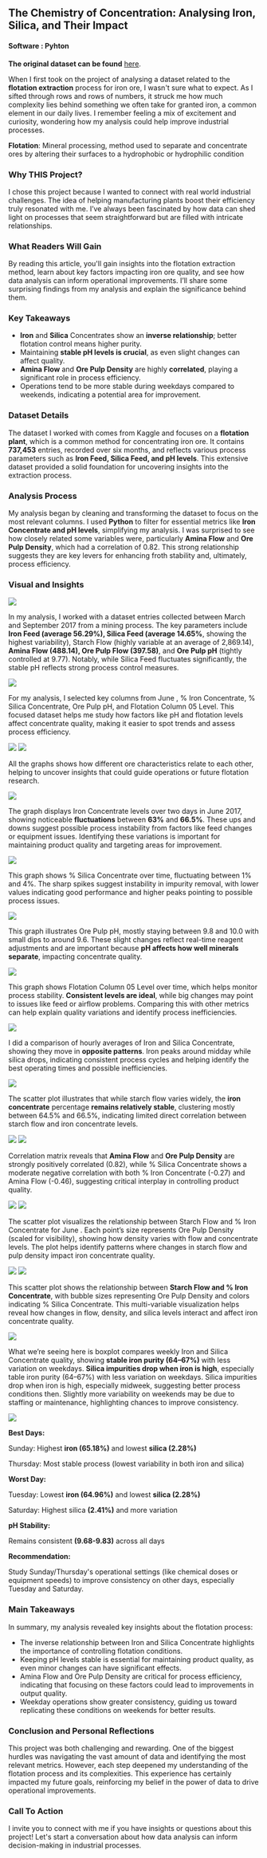 
## The Chemistry of Concentration: Analysing Iron, Silica, and Their Impact
#### Software : Pyhton

**The original dataset can be found** [here](https://www.kaggle.com/datasets/edumagalhaes/quality-prediction-in-a-mining-process/data).

When I first took on the project of analysing a dataset related to the **flotation extraction** process for iron ore, I wasn't sure what to expect. As I sifted through rows and rows of numbers, it struck me how much complexity lies behind something we often take for granted iron, a common element in our daily lives. I remember feeling a mix of excitement and curiosity, wondering how my analysis could help improve industrial processes.

**Flotation**: Mineral processing, method used to separate and concentrate ores by altering their surfaces to a hydrophobic or hydrophilic condition

### Why THIS Project?

I chose this project because I wanted to connect with real world industrial challenges. The idea of helping manufacturing plants boost their efficiency truly resonated with me. I’ve always been fascinated by how data can shed light on processes that seem straightforward but are filled with intricate relationships.

### What Readers Will Gain

By reading this article, you'll gain insights into the flotation extraction method, learn about key factors impacting iron ore quality, and see how data analysis can inform operational improvements. I’ll share some surprising findings from my analysis and explain the significance behind them.

### Key Takeaways

- **Iron** and **Silica** Concentrates show an **inverse relationship**; better flotation control means higher purity.
- Maintaining **stable pH levels is crucial**, as even slight changes can affect quality.
- **Amina Flow** and **Ore Pulp Density** are highly **correlated**, playing a significant role in process efficiency.
- Operations tend to be more stable during weekdays compared to weekends, indicating a potential area for improvement.

### Dataset Details

The dataset I worked with comes from Kaggle and focuses on a **flotation plant**, which is a common method for concentrating iron ore. It contains **737,453** entries, recorded over six months, and reflects various process parameters such as **Iron Feed, Silica Feed, and pH levels**. This extensive dataset provided a solid foundation for uncovering insights into the extraction process.

### Analysis Process

My analysis began by cleaning and transforming the dataset to focus on the most relevant columns. I used **Python** to filter for essential metrics like **Iron Concentrate and pH levels**, simplifying my analysis. I was surprised to see how closely related some variables were, particularly **Amina Flow** and **Ore Pulp Density**, which had a correlation of 0.82. This strong relationship suggests they are key levers for enhancing froth stability and, ultimately, process efficiency.

### Visual and Insights

<img src="images/D 5.png"/>

In my analysis, I worked with a dataset entries collected between March and September 2017 from a mining process. The key parameters include **Iron Feed (average 56.29%), Silica Feed (average 14.65%**, showing the highest variability), Starch Flow (highly variable at an average of 2,869.14), **Amina Flow (488.14), Ore Pulp Flow (397.58)**, and **Ore Pulp pH** (tightly controlled at 9.77). Notably, while Silica Feed fluctuates significantly, the stable pH reflects strong process control measures.

<img src="images/D 8.png"/>

For my analysis, I selected key columns from June , % Iron Concentrate, % Silica Concentrate, Ore Pulp pH, and Flotation Column 05 Level. This focused dataset helps me study how factors like pH and flotation levels affect concentrate quality, making it easier to spot trends and assess process efficiency.

<img src="images/D 9.1.png"/>

<img src="images/D 9.png"/>

All the graphs shows how different ore characteristics relate to each other, helping to uncover insights that could guide operations or future flotation research.

<img src="images/D 11.png"/>

The graph displays Iron Concentrate levels over two days in June 2017, showing noticeable **fluctuations** between **63%** and **66.5%**. These ups and downs suggest possible process instability from factors like feed changes or equipment issues. Identifying these variations is important for maintaining product quality and targeting areas for improvement.

<img src="images/D 11.1.png"/>

This graph shows % Silica Concentrate over time, fluctuating between 1% and 4%. The sharp spikes suggest instability in impurity removal, with lower values indicating good performance and higher peaks pointing to possible process issues.

<img src="images/D 11.2.png"/>

This graph illustrates Ore Pulp pH, mostly staying between 9.8 and 10.0 with small dips to around 9.6. These slight changes reflect real-time reagent adjustments and are important because **pH affects how well minerals separate**, impacting concentrate quality.

<img src="images/D 11.3.png"/>

This graph shows Flotation Column 05 Level over time, which helps monitor process stability. **Consistent levels are ideal**, while big changes may point to issues like feed or airflow problems. Comparing this with other metrics can help explain quality variations and identify process inefficiencies.

<img src="images/D 12.png"/>

I did a comparison of hourly averages of Iron and Silica Concentrate, showing they move in **opposite patterns**. Iron peaks around midday while silica drops, indicating consistent process cycles and helping identify the best operating times and possible inefficiencies.

<img src="images/D 13.png"/>

The scatter plot illustrates that while starch flow varies widely, the **iron concentrate** percentage **remains relatively stable**, clustering mostly between 64.5% and 66.5%, indicating limited direct correlation between starch flow and iron concentrate levels.

<img src="images/D 14.png"/>

<img src="images/D 14.1.png"/>

Correlation matrix reveals that **Amina Flow** and **Ore Pulp Density** are strongly positively correlated (0.82), while % Silica Concentrate shows a moderate negative correlation with both % Iron Concentrate (-0.27) and Amina Flow (-0.46), suggesting critical interplay in controlling product quality.

<img src="images/D 15.png"/>

<img src="images/D 15.1.png"/>

The scatter plot visualizes the relationship between Starch Flow and % Iron Concentrate for June . Each point’s size represents Ore Pulp Density (scaled for visibility), showing how density varies with flow and concentrate levels. The plot helps identify patterns where changes in starch flow and pulp density impact iron concentrate quality.

<img src="images/D 16.png"/>

<img src="images/D 16.1.png"/>

This scatter plot shows the relationship between **Starch Flow and % Iron Concentrate**, with bubble sizes representing Ore Pulp Density and colors indicating % Silica Concentrate. This multi-variable visualization helps reveal how changes in flow, density, and silica levels interact and affect iron concentrate quality.

<img src="images/D 17.png"/>

What we’re seeing here is boxplot compares weekly Iron and Silica Concentrate quality, showing **stable iron purity (64–67%)** with less variation on weekdays. **Silica impurities drop when iron is high**, especially table iron purity (64–67%) with less variation on weekdays. Silica impurities drop when iron is high, especially midweek, suggesting better process conditions then. Slightly more variability on weekends may be due to staffing or maintenance, highlighting chances to improve consistency.


<img src="images/D 18.png"/>

**Best Days:**

Sunday: Highest **iron (65.18%)** and lowest **silica (2.28%)**

Thursday: Most stable process (lowest variability in both iron and silica)

**Worst Day:**

Tuesday: Lowest **iron (64.96%)** and lowest **silica (2.28%)**

Saturday: Highest silica **(2.41%)** and more variation

**pH Stability:**

Remains consistent **(9.68-9.83)** across all days

**Recommendation:** 

Study Sunday/Thursday's operational settings (like chemical doses or equipment speeds) to improve consistency on other days, especially Tuesday and Saturday.

### Main Takeaways 

In summary, my analysis revealed key insights about the flotation process:

- The inverse relationship between Iron and Silica Concentrate highlights the importance of controlling flotation conditions.
- Keeping pH levels stable is essential for maintaining product quality, as even minor changes can have significant effects.
- Amina Flow and Ore Pulp Density are critical for process efficiency, indicating that focusing on these factors could lead to improvements in output quality.
- Weekday operations show greater consistency, guiding us toward replicating these conditions on weekends for better results.

### Conclusion and Personal Reflections

This project was both challenging and rewarding. One of the biggest hurdles was navigating the vast amount of data and identifying the most relevant metrics. However, each step deepened my understanding of the flotation process and its complexities. This experience has certainly impacted my future goals, reinforcing my belief in the power of data to drive operational improvements.

### Call To Action 

I invite you to connect with me if you have insights or questions about this project! Let's start a conversation about how data analysis can inform decision-making in industrial processes.





